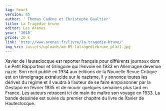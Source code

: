 ```yaml
---
tag: heart
version: 85
author: ' Thomas Cadène et Christophe Gaultier'
title: La Tragédie brune
editor: Les Arènes
year: '2018'
price: 20 €
link: 'http://www.arenes.fr/livre/la-tragedie-brune/'
img_src: /assets/uploads/am-85-latragediebrune_plat1.jpg
---
```

Xavier de Hauteclocque est reporter français pour différents journaux dont Le Petit Rapporteur et Gringoire qui l’envoie en 1933 en Allemagne devenue nazie. Son récit publié en 1934 aux éditions de la Nouvelle Revue Critique est un témoignage extralucide sur le nazisme, il y annonce toutes les dérives du régime et il vaudra à l’auteur de se faire empoisonner par la Gestapo en février 1935 et de mourir quelques semaines plus tard en France. Les auteurs retracent ici de main de maître son voyage en 1933. La bande dessinée est suivie du premier chapitre du livre de Xavier de Hauteclocque.
